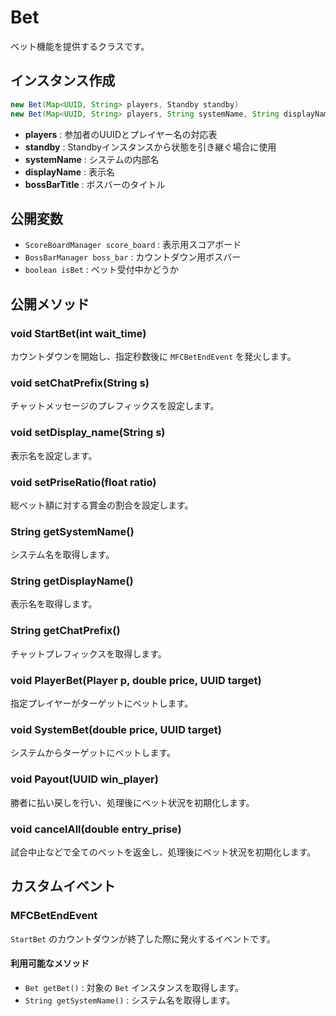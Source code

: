 # Bet

ベット機能を提供するクラスです。

## インスタンス作成
```java
new Bet(Map<UUID, String> players, Standby standby)
new Bet(Map<UUID, String> players, String systemName, String displayName, String bossBarTitle)
```
* **players** : 参加者のUUIDとプレイヤー名の対応表
* **standby** : Standbyインスタンスから状態を引き継ぐ場合に使用
* **systemName** : システムの内部名
* **displayName** : 表示名
* **bossBarTitle** : ボスバーのタイトル

## 公開変数
* `ScoreBoardManager score_board` : 表示用スコアボード
* `BossBarManager boss_bar` : カウントダウン用ボスバー
* `boolean isBet` : ベット受付中かどうか

## 公開メソッド
### void StartBet(int wait_time)
カウントダウンを開始し、指定秒数後に `MFCBetEndEvent` を発火します。

### void setChatPrefix(String s)
チャットメッセージのプレフィックスを設定します。

### void setDisplay_name(String s)
表示名を設定します。

### void setPriseRatio(float ratio)
総ベット額に対する賞金の割合を設定します。

### String getSystemName()
システム名を取得します。

### String getDisplayName()
表示名を取得します。

### String getChatPrefix()
チャットプレフィックスを取得します。

### void PlayerBet(Player p, double price, UUID target)
指定プレイヤーがターゲットにベットします。

### void SystemBet(double price, UUID target)
システムからターゲットにベットします。

### void Payout(UUID win_player)
勝者に払い戻しを行い、処理後にベット状況を初期化します。

### void cancelAll(double entry_prise)
試合中止などで全てのベットを返金し、処理後にベット状況を初期化します。

## カスタムイベント
### MFCBetEndEvent
`StartBet` のカウントダウンが終了した際に発火するイベントです。

#### 利用可能なメソッド
* `Bet getBet()` : 対象の `Bet` インスタンスを取得します。
* `String getSystemName()` : システム名を取得します。
